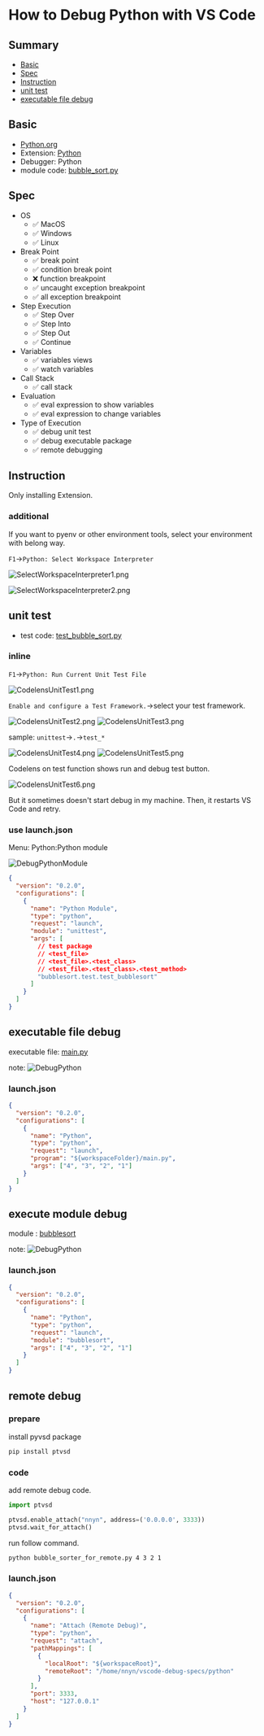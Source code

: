 # How to Debug Python with VS Code

## Summary

- [Basic](#basic)
- [Spec](#spec)
- [Instruction](#instruction)
- [unit test](#unit-test)
- [executable file debug](#executable-file-debug)

## Basic

- [Python.org](https://www.python.org/)
- Extension: [Python](https://marketplace.visualstudio.com/items?itemName=donjayamanne.python)
- Debugger: Python
- module code: [bubble_sort.py](https://github.com/74th/vscode-debug-specs/blob/master/python/bubble_sort.py)

## Spec

- OS
  - ✅ MacOS
  - ✅ Windows
  - ✅ Linux
- Break Point
  - ✅ break point
  - ✅ condition break point
  - ❌ function breakpoint
  - ✅ uncaught exception breakpoint
  - ✅ all exception breakpoint
- Step Execution
  - ✅ Step Over
  - ✅ Step Into
  - ✅ Step Out
  - ✅ Continue
- Variables
  - ✅ variables views
  - ✅ watch variables
- Call Stack
  - ✅ call stack
- Evaluation
  - ✅ eval expression to show variables
  - ✅ eval expression to change variables
- Type of Execution
  - ✅ debug unit test
  - ✅ debug executable package
  - ✅ remote debugging

## Instruction

Only installing Extension.

### additional

If you want to pyenv or other environment tools, select your environment with belong way.

`F1`->`Python: Select Workspace Interpreter`

![SelectWorkspaceInterpreter1.png](SelectWorkspaceInterpreter1.png)

![SelectWorkspaceInterpreter2.png](SelectWorkspaceInterpreter2.png)

## unit test

- test code: [test_bubble_sort.py](https://github.com/74th/vscode-debug-specs/blob/master/python/test_bubble_sort.py)

### inline

`F1`->`Python: Run Current Unit Test File`

![CodelensUnitTest1.png](CodelensUnitTest1.png)

`Enable and configure a Test Framework.`->select your test framework.

![CodelensUnitTest2.png](CodelensUnitTest2.png)
![CodelensUnitTest3.png](CodelensUnitTest3.png)

sample: `unittest`->`.`->`test_*`

![CodelensUnitTest4.png](CodelensUnitTest4.png)
![CodelensUnitTest5.png](CodelensUnitTest5.png)

Codelens on test function shows run and debug test button.

![CodelensUnitTest6.png](CodelensUnitTest6.png)

But it sometimes doesn't start debug in my machine. Then, it restarts VS Code and retry.

### use launch.json

Menu: Python:Python module

![DebugPythonModule](DebugPythonModule.png)

```json
{
  "version": "0.2.0",
  "configurations": [
    {
      "name": "Python Module",
      "type": "python",
      "request": "launch",
      "module": "unittest",
      "args": [
        // test package
        // <test_file>
        // <test_file>.<test_class>
        // <test_file>.<test_class>.<test_method>
        "bubblesort.test.test_bubblesort"
      ]
    }
  ]
}
```

## executable file debug

executable file: [main.py](https://github.com/vscode-debug-specs/python/blob/master/main.py)

note: ![DebugPython](DebugPython.png)

### launch.json

```json
{
  "version": "0.2.0",
  "configurations": [
    {
      "name": "Python",
      "type": "python",
      "request": "launch",
      "program": "${workspaceFolder}/main.py",
      "args": ["4", "3", "2", "1"]
    }
  ]
}
```

## execute module debug

module : [bubblesort](https://github.com/vscode-debug-specs/python/blob/master/bubblesort)

note: ![DebugPython](DebugPython.png)

### launch.json

```json
{
  "version": "0.2.0",
  "configurations": [
    {
      "name": "Python",
      "type": "python",
      "request": "launch",
      "module": "bubblesort",
      "args": ["4", "3", "2", "1"]
    }
  ]
}
```

## remote debug

### prepare

install pyvsd package

```sh
pip install ptvsd
```

### code

add remote debug code.

```python
import ptvsd

ptvsd.enable_attach("nnyn", address=('0.0.0.0', 3333))
ptvsd.wait_for_attach()
```

run follow command.

```sh
python bubble_sorter_for_remote.py 4 3 2 1
```

### launch.json

```json
{
  "version": "0.2.0",
  "configurations": [
    {
      "name": "Attach (Remote Debug)",
      "type": "python",
      "request": "attach",
      "pathMappings": [
        {
          "localRoot": "${workspaceRoot}",
          "remoteRoot": "/home/nnyn/vscode-debug-specs/python"
        }
      ],
      "port": 3333,
      "host": "127.0.0.1"
    }
  ]
}
```
